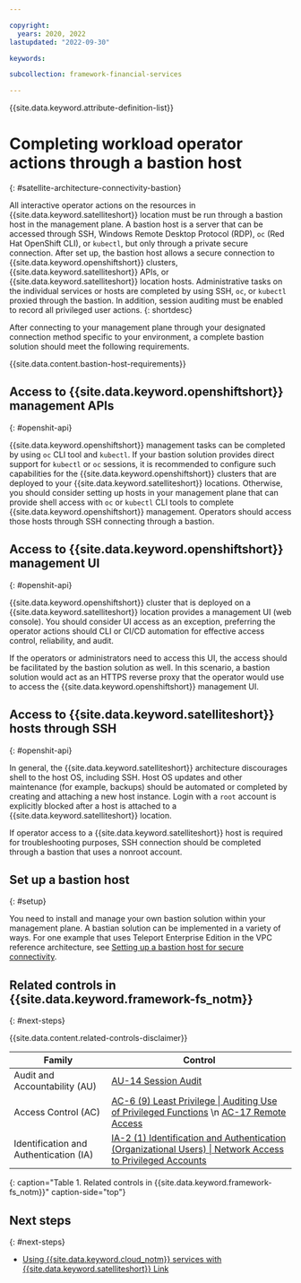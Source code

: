```yaml
---

copyright:
  years: 2020, 2022
lastupdated: "2022-09-30"

keywords: 

subcollection: framework-financial-services

---
```


{{site.data.keyword.attribute-definition-list}}

# Completing workload operator actions through a bastion host
{: #satellite-architecture-connectivity-bastion}

All interactive operator actions on the resources in {{site.data.keyword.satelliteshort}} location must be run through a bastion host in the management plane. A bastion host is a server that can be accessed through SSH, Windows Remote Desktop Protocol (RDP), `oc` (Red Hat OpenShift CLI), or `kubectl`, but only through a private secure connection. After set up, the bastion host allows a secure connection to {{site.data.keyword.openshiftshort}} clusters, {{site.data.keyword.satelliteshort}} APIs, or {{site.data.keyword.satelliteshort}} location hosts. Administrative tasks on the individual services or hosts are completed by using SSH, `oc`, or `kubectl` proxied through the bastion. In addition, session auditing must be enabled to record all privileged user actions.
{: shortdesc}

After connecting to your management plane through your designated connection method specific to your environment, a complete bastion solution should meet the following requirements.

{{site.data.content.bastion-host-requirements}}

## Access to {{site.data.keyword.openshiftshort}} management APIs
{: #openshit-api}

{{site.data.keyword.openshiftshort}} management tasks can be completed by using `oc` CLI tool and `kubectl`. If your bastion solution provides direct support for `kubectl` or `oc` sessions, it is recommended to configure such capabilities for the {{site.data.keyword.openshiftshort}} clusters that are deployed to your {{site.data.keyword.satelliteshort}} locations. Otherwise, you should consider setting up hosts in your management plane that can provide shell access with `oc` or `kubectl` CLI tools to complete {{site.data.keyword.openshiftshort}} management. Operators should access those hosts through SSH connecting through a bastion.

## Access to {{site.data.keyword.openshiftshort}} management UI
{: #openshit-api}

{{site.data.keyword.openshiftshort}} cluster that is deployed on a {{site.data.keyword.satelliteshort}} location provides a management UI (web console). You should consider UI access as an exception, preferring the operator actions should CLI or CI/CD automation for effective access control, reliability, and audit.

If the operators or administrators need to access this UI, the access should be facilitated by the bastion solution as well. In this scenario, a bastion solution would act as an HTTPS reverse proxy that the operator would use to access the {{site.data.keyword.openshiftshort}} management UI.

## Access to {{site.data.keyword.satelliteshort}} hosts through SSH
{: #openshit-api}

In general, the {{site.data.keyword.satelliteshort}} architecture discourages shell to the host OS, including SSH. Host OS updates and other maintenance (for example, backups) should be automated or completed by creating and attaching a new host instance. Login with a `root` account is explicitly blocked after a host is attached to a {{site.data.keyword.satelliteshort}} location.

If operator access to a {{site.data.keyword.satelliteshort}} host is required for troubleshooting purposes, SSH connection should be completed through a bastion that uses a nonroot account.



## Set up a bastion host
{: #setup}

You need to install and manage your own bastion solution within your management plane. A bastian solution can be implemented in a variety of ways. For one example that uses Teleport Enterprise Edition in the VPC reference architecture, see [Setting up a bastion host for secure connectivity](/docs/framework-financial-services?topic=framework-financial-services-vpc-architecture-connectivity-bastion-tutorial-teleport).

## Related controls in {{site.data.keyword.framework-fs_notm}} 
{: #next-steps}

{{site.data.content.related-controls-disclaimer}}

| Family              | Control                                           |
|---------------------|---------------------------------------------------|
| Audit and Accountability (AU) | [AU-14 Session Audit](/docs/framework-financial-services-controls?topic=framework-financial-services-controls-au-14)  |
| Access Control (AC) | [AC-6 (9) Least Privilege &#124; Auditing Use of Privileged Functions](/docs/framework-financial-services-controls?topic=framework-financial-services-controls-ac-6.9) \n [AC-17 Remote Access](/docs/framework-financial-services-controls?topic=framework-financial-services-controls-ac-17)  |
| Identification and Authentication (IA) | [IA-2 (1) Identification and Authentication (Organizational Users) &#124; Network Access to Privileged Accounts](/docs/framework-financial-services-controls?topic=framework-financial-services-controls-ia-2.1) |
{: caption="Table 1. Related controls in {{site.data.keyword.framework-fs_notm}}" caption-side="top"}

## Next steps
{: #next-steps}

- [Using {{site.data.keyword.cloud_notm}} services with {{site.data.keyword.satelliteshort}} Link](/docs/framework-financial-services?topic=framework-financial-services-satellite-architecture-connectivity-to-services)
